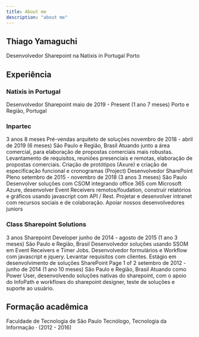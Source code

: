 ```yaml
---
title: About me
description: "about me"
---
```



## Thiago Yamaguchi

Desenvolvedor Sharepoint na Natixis in Portugal
Porto


## Experiência
### Natixis in Portugal
Desenvolvedor Sharepoint
maio de 2019 - Present (1 ano 7 meses)
Porto e Região, Portugal
### Inpartec
3 anos 8 meses
Pré-vendas arquiteto de soluções
novembro de 2018 - abril de 2019 (6 meses)
São Paulo e Região, Brasil
Atuando junto a área comercial, para elaboração de propostas comerciais
mais robustas.
Levantamento de requisitos, reuniões presenciais e remotas, elaboração de
propostas comerciais.
Criação de protótipos (Axure) e criação de especificação funcional e
cronogramas (Project)
Desenvolvedor SharePoint Pleno
setembro de 2015 - novembro de 2018 (3 anos 3 meses)
São Paulo
Desenvolver soluções com CSOM integrando office 365 com Microsoft
Azure, desenvolver Event Receivers remotos/foudation, construir relatórios e
gráficos usando javascript com API / Rest. Projetar e desenvolver intranet com
recursos sociais e de colaboração. Apoiar nossos desenvolvedores juniors
### Class Sharepoint Solutions
3 anos
Sharepoint Developer
junho de 2014 - agosto de 2015 (1 ano 3 meses)
São Paulo e Região, Brasil
Desenvolvedor soluções usando SSOM em Event Receivers e Timer Jobs.
Desenvolvedor formulários e Workflow com javascript e jquery. Levantar
requisitos com clientes.
Estágio em desenvolvimento de soluções SharePoint
Page 1 of 2
setembro de 2012 - junho de 2014 (1 ano 10 meses)
São Paulo e Região, Brasil
Atuando como Power User, desenvolvendo soluções nativas do sharepoint,
com o apoio do InfoPath e workflows do sharepoint designer, teste de
soluções e suporte ao usuário.

## Formação acadêmica
Faculdade de Tecnologia de São Paulo
Tecnólogo, Tecnologia da Informação · (2012 - 2016)
